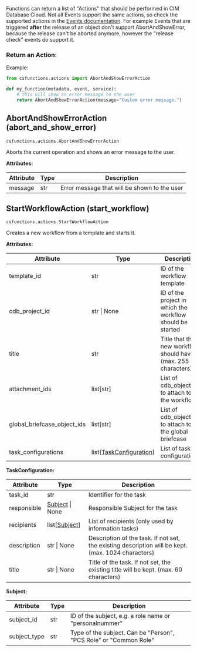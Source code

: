 Functions can return a list of "Actions" that should be performed in CIM Database Cloud. Not all Events support the same actions, so check the supported actions in the [Events documentation](events.md). For example Events that are triggered **after** the release of an object don't support AbortAndShowError, because the release can't be aborted anymore, however the "release check" events do support it.

### Return an Action:

Example:

```python
from csfunctions.actions import AbortAndShowErrorAction

def my_function(metadata, event, service):
    # this will show an error message to the user
    return AbortAndShowErrorAction(message="Custom error message.")
```

## AbortAndShowErrorAction (abort_and_show_error)

`csfunctions.actions.AbortAndShowErrorAction`

Aborts the current operation and shows an error message to the user.

**Attributes:**

|Attribute|Type|Description|
|-|-|-|
|message|str|Error message that will be shown to the user|

## StartWorkflowAction (start_workflow)

`csfunctions.actions.StartWorkflowAction`

Creates a new workflow from a template and starts it.



**Attributes:**

|Attribute|Type|Description|
|-|-|-|
|template_id|str|ID of the workflow template|
|cdb_project_id|str \| None|ID of the project in which the workflow should be started|
|title|str|Title that the new workflow should have (max. 255 characters)|
|attachment_ids|list[str]|List of cdb_object_ids to attach to the workflow|
|global_briefcase_object_ids|list[str]|List of cdb_object_ids to attach to the global briefcase|
|task_configurations|list[[TaskConfiguration](actions.md#TaskConfiguration)]|List of task configurations|

**TaskConfiguration:**

|Attribute|Type|Description|
|-|-|-|
|task_id|str|Identifier for the task|
|responsible|[Subject](actions.md#Subject) \| None|Responsible Subject for the task|
|recipients|list[[Subject](actions.md#Subject)]|List of recipients  (only used by information tasks)|
|description|str \| None|Description of the task. If not set, the existing description will be kept. (max. 1024 characters)|
|title|str \| None|Title of the task. If not set, the existing title will be kept. (max. 60 characters)|

**Subject:**

|Attribute|Type|Description|
|-|-|-|
|subject_id|str|ID of the subject, e.g. a role name or "personalnummer"|
|subject_type|str|Type of the subject. Can be "Person", "PCS Role" or "Common Role"|
